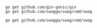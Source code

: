 ```shell
go get github.com/gin-gonic/gin
go get github.com/swaggo/swag/cmd/swag
```

```shell
go get github.com/swaggo/swag/cmd/swag
```
